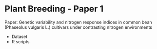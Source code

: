 # Plant Breeding - Paper 1
Paper: Genetic variability and nitrogen response indices in common bean (Phaseolus vulgaris L.) cultivars under contrasting nitrogen environments

- Dataset
- R scripts

